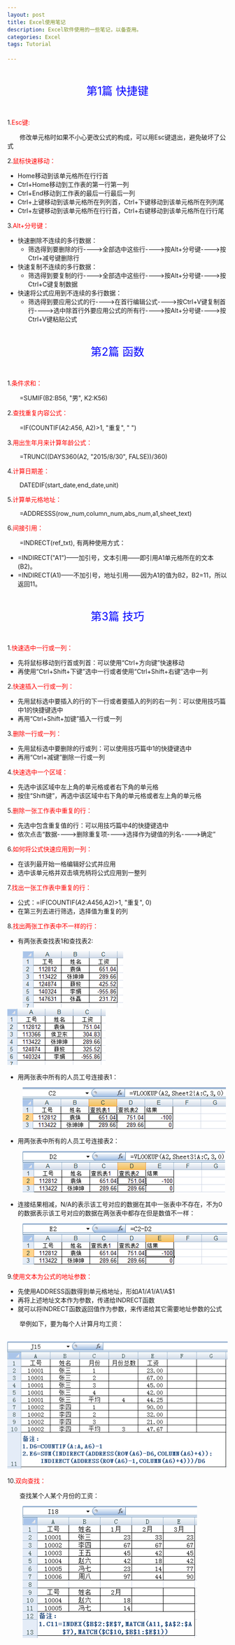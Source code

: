 ```yaml
---
layout: post
title: Excel使用笔记
description: Excel软件使用的一些笔记，以备查用。
categories: Excel
tags: Tutorial

---
```


<p style="font-size:25px;color:blue;text-align:center;padding:20px 0">第1篇  快捷键</p>

1.<font color="red">Esc键:</font>

&ensp;&ensp;&ensp;&ensp;修改单元格时如果不小心更改公式的构成，可以用Esc键退出，避免破坏了公式

2.<font color="red">鼠标快速移动：</font> 

   * Home移动到该单元格所在行行首
   * Ctrl+Home移动到工作表的第一行第一列
   * Ctrl+End移动到工作表的最后一行最后一列
   * Ctrl+上键移动到该单元格所在列列首，Ctrl+下键移动到该单元格所在列列尾
   * Ctrl+左键移动到该单元格所在行行首，Ctrl+右键移动到该单元格所在行行尾
   
3.<font color="red">Alt+分号键：</font>

   * 快速删除不连续的多行数据：
      * 筛选得到要删除的行---->全部选中这些行---->按Alt+分号键---->按Ctrl+减号键删除行
   * 快速复制不连续的多行数据：
      * 筛选得到要复制的行---->全部选中这些行---->按Alt+分号键---->按Ctrl+C键复制数据
   * 快速将公式应用到不连续的多行数据：
      * 筛选得到要应用公式的行---->在首行编辑公式---->按Ctrl+V键复制首行---->选中除首行外要应用公式的所有行---->按Alt+分号键---->按Ctrl+V键粘贴公式
   


<p style="font-size:25px;color:blue;text-align:center;padding:20px 0">第2篇  函数</p>
	   
1.<font color="red">条件求和：</font> 
  
&ensp;&ensp;&ensp;&ensp;=SUMIF(B2:B56, "男", K2:K56)
	   
2.<font color="red">查找重复内容公式：</font> 
 
&ensp;&ensp;&ensp;&ensp;=IF(COUNTIF($A$2:$A$56, A2)>1, "重复", " ")
	   
3.<font color="red">用出生年月来计算年龄公式：</font> 
 
&ensp;&ensp;&ensp;&ensp;=TRUNC((DAYS360(A2, "2015/8/30", FALSE))/360)

4.<font color="red">计算日期差：</font> 

&ensp;&ensp;&ensp;&ensp;DATEDIF(start_date,end_date,unit)

5.<font color="red">计算单元格地址：</font> 

&ensp;&ensp;&ensp;&ensp;=ADDRESSS(row_num,column_num,abs_num,a1,sheet_text)

6.<font color="red">间接引用：</font> 

&ensp;&ensp;&ensp;&ensp;=INDRECT(ref_txt), 有两种使用方式：

* =INDIRECT("A1")——加引号，文本引用——即引用A1单元格所在的文本(B2)。
* =INDIRECT(A1)——不加引号，地址引用——因为A1的值为B2，B2=11，所以返回11。




<p style="font-size:25px;color:blue;text-align:center;padding:20px 0">第3篇  技巧</p>


1.<font color="red">快速选中一行或一列：</font> 
 
* 先将鼠标移动到行首或列首：可以使用“Ctrl+方向键”快速移动
* 再使用“Ctrl+Shift+下键”选中一行或者使用“Ctrl+Shift+右键”选中一列
	   
2.<font color="red">快速插入一行或一列：</font> 
 
* 先用鼠标选中要插入的行的下一行或者要插入的列的右一列：可以使用技巧篇中1的快捷键选中
* 再用“Ctrl+Shift+加键”插入一行或一列
	   
3.<font color="red">删除一行或一列：</font> 
 
* 先用鼠标选中要删除的行或列：可以使用技巧篇中1的快捷键选中         
* 再用“Ctrl+减键”删除一行或一列
	   
4.<font color="red">快速选中一个区域：</font> 
 
* 先选中该区域中左上角的单元格或者右下角的单元格
* 按住“Shift键”，再选中该区域中右下角的单元格或者左上角的单元格
	   
5.<font color="red">删除一张工作表中重复的行：</font> 
 
* 先选中包含重复值的行：可以用技巧篇中4的快捷键选中
* 依次点击“数据---->删除重复项---->选择作为键值的列名---->确定”
	   
6.<font color="red">如何将公式快速应用到一列：</font> 
 
* 在该列最开始一格编辑好公式并应用
* 选中该单元格并双击填充柄将公式应用到一整列 
	   
7.<font color="red">找出一张工作表中重复的行：</font> 
 
* 公式：=IF(COUNTIF($A$2:$A$456,A2)>1, "重复", 0)       
* 在第三列去进行筛选，选择值为重复的列
	   
8.<font color="red">找出两张工作表中不一样的行：</font> 
 
* 有两张表查找表1和查找表2:
                                      
&ensp;&ensp;&ensp;&ensp;&ensp;![pseudo](/assets/image/10-1.png "查找表1")&ensp;&ensp;&ensp;&ensp;![pseudo](/assets/image/10-2.png "查找表2")

* 用两张表中所有的人员工号连接表1：

&ensp;&ensp;&ensp;&ensp;&ensp;![pseudo](/assets/image/10-3.png)
         
* 用两张表中所有的人员工号连接表2：

&ensp;&ensp;&ensp;&ensp;&ensp;![pseudo](/assets/image/10-4.png)         
         
* 连接结果相减，N/A的表示该工号对应的数据在其中一张表中不存在，不为0的数据表示该工号对应的数据在两张表中都存在但是数值不一样：

&ensp;&ensp;&ensp;&ensp;&ensp;![pseudo](/assets/image/10-5.png)   

9.<font color="red">使用文本为公式的地址参数：</font> 

* 先使用ADDRESS函数得到单元格地址，形如A1/$A$1/A$1/$A$1
* 再将上述地址文本作为参数，传递给INDRECT函数
* 就可以将INDRECT函数返回值作为参数，来传递给其它需要地址参数的公式

&ensp;&ensp;&ensp;&ensp;举例如下，要为每个人计算月均工资：

&ensp;&ensp;&ensp;&ensp;&ensp;![pseudo](/assets/image/10-6.png)  

10.<font color="red">双向查找：</font> 

&ensp;&ensp;&ensp;&ensp;查找某个人某个月份的工资：

&ensp;&ensp;&ensp;&ensp;&ensp;![pseudo](/assets/image/10-7.png) 
         

